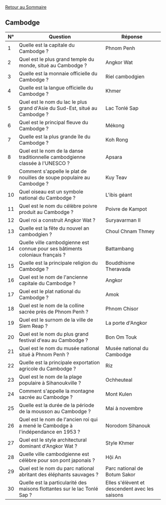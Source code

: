 [Retour au Sommaire](../Sommaire.md)

## Cambodge

| N° | Question                                                                          | Réponse                                        |
|----|-----------------------------------------------------------------------------------|------------------------------------------------|
| 1  | Quelle est la capitale du Cambodge ?                                              | Phnom Penh                                     |
| 2  | Quel est le plus grand temple du monde, situé au Cambodge ?                       | Angkor Wat                                     |
| 3  | Quelle est la monnaie officielle du Cambodge ?                                    | Riel cambodgien                                |
| 4  | Quelle est la langue officielle du Cambodge ?                                     | Khmer                                          |
| 5  | Quel est le nom du lac le plus grand d'Asie du Sud-Est, situé au Cambodge ?       | Lac Tonlé Sap                                  |
| 6  | Quel est le principal fleuve du Cambodge ?                                        | Mékong                                         |
| 7  | Quelle est la plus grande île du Cambodge ?                                       | Koh Rong                                       |
| 8  | Quel est le nom de la danse traditionnelle cambodgienne classée à l'UNESCO ?      | Apsara                                         |
| 9  | Comment s'appelle le plat de nouilles de soupe populaire au Cambodge ?            | Kuy Teav                                       |
| 10 | Quel oiseau est un symbole national du Cambodge ?                                 | L'ibis géant                                   |
| 11 | Quel est le nom du célèbre poivre produit au Cambodge ?                           | Poivre de Kampot                               |
| 12 | Quel roi a construit Angkor Wat ?                                                 | Suryavarman II                                 |
| 13 | Quelle est la fête du nouvel an cambodgien ?                                      | Choul Chnam Thmey                              |
| 14 | Quelle ville cambodgienne est connue pour ses bâtiments coloniaux français ?      | Battambang                                     |
| 15 | Quelle est la principale religion du Cambodge ?                                   | Bouddhisme Theravada                           |
| 16 | Quel est le nom de l'ancienne capitale du Cambodge ?                              | Angkor                                         |
| 17 | Quel est le plat national du Cambodge ?                                           | Amok                                           |
| 18 | Quel est le nom de la colline sacrée près de Phnom Penh ?                         | Phnom Chisor                                   |
| 19 | Quel est le surnom de la ville de Siem Reap ?                                     | La porte d'Angkor                              |
| 20 | Quel est le nom du plus grand festival d'eau au Cambodge ?                        | Bon Om Touk                                    |
| 21 | Quel est le nom du musée national situé à Phnom Penh ?                            | Musée national du Cambodge                     |
| 22 | Quelle est la principale exportation agricole du Cambodge ?                       | Riz                                            |
| 23 | Quel est le nom de la plage populaire à Sihanoukville ?                           | Ochheuteal                                     |
| 24 | Comment s'appelle la montagne sacrée au Cambodge ?                                | Mont Kulen                                     |
| 25 | Quelle est la durée de la période de la mousson au Cambodge ?                     | Mai à novembre                                 |
| 26 | Quel est le nom de l'ancien roi qui a mené le Cambodge à l'indépendance en 1953 ? | Norodom Sihanouk                               |
| 27 | Quel est le style architectural dominant d'Angkor Wat ?                           | Style Khmer                                    |
| 28 | Quelle ville cambodgienne est célèbre pour son pont japonais ?                    | Hội An                                         |
| 29 | Quel est le nom du parc national abritant des éléphants sauvages ?                | Parc national de Botum Sakor                   |
| 30 | Quelle est la particularité des maisons flottantes sur le lac Tonlé Sap ?         | Elles s'élèvent et descendent avec les saisons |
